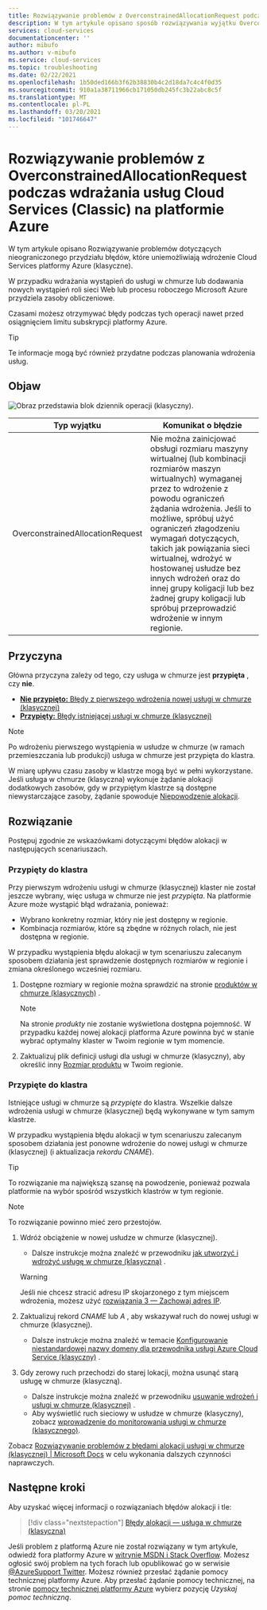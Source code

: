 ```yaml
---
title: Rozwiązywanie problemów z OverconstrainedAllocationRequest podczas wdrażania usługi w chmurze (klasycznej) na platformie Azure | Microsoft Docs
description: W tym artykule opisano sposób rozwiązywania wyjątku OverconstrainedAllocationRequest podczas wdrażania usługi w chmurze (klasycznej) na platformie Azure.
services: cloud-services
documentationcenter: ''
author: mibufo
ms.author: v-mibufo
ms.service: cloud-services
ms.topic: troubleshooting
ms.date: 02/22/2021
ms.openlocfilehash: 1b50ded166b3f62b38830b4c2d18da7c4c4f0d35
ms.sourcegitcommit: 910a1a38711966cb171050db245fc3b22abc8c5f
ms.translationtype: MT
ms.contentlocale: pl-PL
ms.lasthandoff: 03/20/2021
ms.locfileid: "101746647"
---
```

# <a name="troubleshoot-overconstrainedallocationrequest-when-deploying-cloud-services-classic-to-azure"></a>Rozwiązywanie problemów z OverconstrainedAllocationRequest podczas wdrażania usług Cloud Services (Classic) na platformie Azure

W tym artykule opisano Rozwiązywanie problemów dotyczących nieograniczonego przydziału błędów, które uniemożliwiają wdrożenie Cloud Services platformy Azure (klasyczne).

W przypadku wdrażania wystąpień do usługi w chmurze lub dodawania nowych wystąpień roli sieci Web lub procesu roboczego Microsoft Azure przydziela zasoby obliczeniowe.

Czasami możesz otrzymywać błędy podczas tych operacji nawet przed osiągnięciem limitu subskrypcji platformy Azure.

> [!TIP]
> Te informacje mogą być również przydatne podczas planowania wdrożenia usług.

## <a name="symptom"></a>Objaw

![Obraz przedstawia blok dziennik operacji (klasyczny).](./media/cloud-services-troubleshoot-overconstrained-allocation-failed/cloud-services-troubleshoot-allocation-logs.png)

|Typ wyjątku  |Komunikat o błędzie  |
|---------|---------|
|OverconstrainedAllocationRequest |Nie można zainicjować obsługi rozmiaru maszyny wirtualnej (lub kombinacji rozmiarów maszyn wirtualnych) wymaganej przez to wdrożenie z powodu ograniczeń żądania wdrożenia. Jeśli to możliwe, spróbuj użyć ograniczeń złagodzeniu wymagań dotyczących, takich jak powiązania sieci wirtualnej, wdrożyć w hostowanej usłudze bez innych wdrożeń oraz do innej grupy koligacji lub bez żadnej grupy koligacji lub spróbuj przeprowadzić wdrożenie w innym regionie.|

## <a name="cause"></a>Przyczyna

Główna przyczyna zależy od tego, czy usługa w chmurze jest **przypięta** , czy **nie**.

- [**Nie przypięto:** Błędy z pierwszego wdrożenia nowej usługi w chmurze (klasycznej)](#not-pinned-to-a-cluster)
- [**Przypięty:** Błędy istniejącej usługi w chmurze (klasycznej)](#pinned-to-a-cluster)

> [!NOTE]
> Po wdrożeniu pierwszego wystąpienia w usłudze w chmurze (w ramach przemieszczania lub produkcji) usługa w chmurze jest przypięta do klastra.
>
> W miarę upływu czasu zasoby w klastrze mogą być w pełni wykorzystane. Jeśli usługa w chmurze (klasyczna) wykonuje żądanie alokacji dodatkowych zasobów, gdy w przypiętym klastrze są dostępne niewystarczające zasoby, żądanie spowoduje [Niepowodzenie alokacji](cloud-services-allocation-failures.md).

## <a name="solution"></a>Rozwiązanie

Postępuj zgodnie ze wskazówkami dotyczącymi błędów alokacji w następujących scenariuszach.

### <a name="not-pinned-to-a-cluster"></a>Przypięty do klastra

Przy pierwszym wdrożeniu usługi w chmurze (klasycznej) klaster nie został jeszcze wybrany, więc usługa w chmurze nie jest *przypięta*. Na platformie Azure może wystąpić błąd wdrażania, ponieważ:

- Wybrano konkretny rozmiar, który nie jest dostępny w regionie.
- Kombinacja rozmiarów, które są zbędne w różnych rolach, nie jest dostępna w regionie.

W przypadku wystąpienia błędu alokacji w tym scenariuszu zalecanym sposobem działania jest sprawdzenie dostępnych rozmiarów w regionie i zmiana określonego wcześniej rozmiaru.

1. Dostępne rozmiary w regionie można sprawdzić na stronie [produktów w chmurze (klasycznych)](https://azure.microsoft.com/global-infrastructure/services/?products=cloud-services) .

    > [!NOTE]
    > Na stronie *produkty* nie zostanie wyświetlona dostępna pojemność. W przypadku każdej nowej alokacji platforma Azure powinna być w stanie wybrać optymalny klaster w Twoim regionie w tym momencie.

1. Zaktualizuj plik definicji usługi dla usługi w chmurze (klasyczny), aby określić inny [Rozmiar produktu](cloud-services-sizes-specs.md#configure-sizes-for-cloud-services) w Twoim regionie.

### <a name="pinned-to-a-cluster"></a>Przypięte do klastra

Istniejące usługi w chmurze są *przypięte* do klastra. Wszelkie dalsze wdrożenia usługi w chmurze (klasycznej) będą wykonywane w tym samym klastrze.

W przypadku wystąpienia błędu alokacji w tym scenariuszu zalecanym sposobem działania jest ponowne wdrożenie do nowej usługi w chmurze (klasycznej) (i aktualizacja *rekordu CNAME*).

> [!TIP]
> To rozwiązanie ma największą szansę na powodzenie, ponieważ pozwala platformie na wybór spośród wszystkich klastrów w tym regionie.

> [!NOTE]
> To rozwiązanie powinno mieć zero przestojów.

1. Wdróż obciążenie w nowej usłudze w chmurze (klasycznej).
    - Dalsze instrukcje można znaleźć w przewodniku [jak utworzyć i wdrożyć usługę w chmurze (klasyczną)](cloud-services-how-to-create-deploy-portal.md) .

    > [!WARNING]
    > Jeśli nie chcesz stracić adresu IP skojarzonego z tym miejscem wdrożenia, możesz użyć [rozwiązania 3 — Zachowaj adres IP](cloud-services-allocation-failures.md#solutions).

1. Zaktualizuj rekord *CNAME* lub *A* , aby wskazywał ruch do nowej usługi w chmurze (klasycznej).
    - Dalsze instrukcje można znaleźć w temacie [Konfigurowanie niestandardowej nazwy domeny dla przewodnika usługi Azure Cloud Service (klasyczny)](cloud-services-custom-domain-name-portal.md#understand-cname-and-a-records) .

1. Gdy zerowy ruch przechodzi do starej lokacji, można usunąć starą usługę w chmurze (klasyczną).
    - Dalsze instrukcje można znaleźć w przewodniku [usuwanie wdrożeń i usługi w chmurze (klasycznej)](cloud-services-how-to-manage-portal.md#delete-deployments-and-a-cloud-service) .
    - Aby wyświetlić ruch sieciowy w usłudze w chmurze (klasyczny), zobacz [wprowadzenie do monitorowania usługi w chmurze (klasycznego)](cloud-services-how-to-monitor.md).

Zobacz [Rozwiązywanie problemów z błędami alokacji usługi w chmurze (klasycznej) | Microsoft Docs](cloud-services-allocation-failures.md#common-issues) w celu wykonania dalszych czynności naprawczych.

## <a name="next-steps"></a>Następne kroki

Aby uzyskać więcej informacji o rozwiązaniach błędów alokacji i tle:

> [!div class="nextstepaction"]
> [Błędy alokacji — usługa w chmurze (klasyczna)](cloud-services-allocation-failures.md)

Jeśli problem z platformą Azure nie został rozwiązany w tym artykule, odwiedź fora platformy Azure w [witrynie MSDN i Stack Overflow](https://azure.microsoft.com/support/forums/). Możesz ogłosić swój problem na tych forach lub opublikować go w serwisie [ @AzureSupport Twitter](https://twitter.com/AzureSupport). Możesz również przesłać żądanie pomocy technicznej platformy Azure. Aby przesłać żądanie pomocy technicznej, na stronie [pomocy technicznej platformy Azure](https://azure.microsoft.com/support/options/) wybierz pozycję *Uzyskaj pomoc techniczną*.
